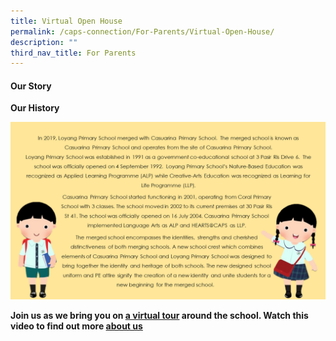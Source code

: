```yaml
---
title: Virtual Open House
permalink: /caps-connection/For-Parents/Virtual-Open-House/
description: ""
third_nav_title: For Parents
---
```

#### Our Story

**Our History**   
  
![](/images/Colours2.png)

**Join us as we bring you on [a virtual tour](https://sites.google.com/moe.edu.sg/caps-k2-outreach-2022/caps-map) around the school.
Watch this video to find out more [about us](https://drive.google.com/file/d/1wiQlgNqP4z4j_Am8M7mZHXMEj43mBECE/view?usp=sharing)** 